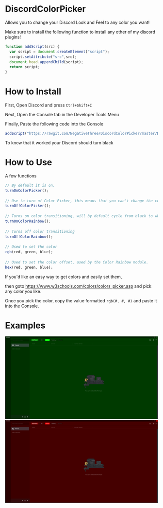 # DiscordColorPicker
Allows you to change your Discord Look and Feel to any color you want!

Make sure to install the following function to install any other of my discord plugins!
```javascript
function addScript(src) {
  var script = document.createElement("script");
  script.setAttribute("src",src);
  document.head.appendChild(script);
  return script;
}
```

# How to Install
First, Open Discord and press ``Ctrl+Shift+I``

Next, Open the Console tab in the Developer Tools Menu

Finally, Paste the following code into the Console
```javascript
addScript("https://rawgit.com/NegativeThree/DiscordColorPicker/master/DiscordColorPicker.js");
```
To know that it worked your Discord should turn black

# How to Use
A few functions
```javascript
// By default it is on.
turnOnColorPicker();

// Use to turn of Color Picker, this means that you can't change the color.
turnOffColorPicker();

// Turns on color transitioning, will by default cycle from black to white.
turnOnColorRainbow();

// Turns off color transitioning
turnOffColorRainbow();

// Used to set the color
rgb(red, green, blue);

// Used to set the color offset, used by the Color Rainbow module.
hex(red, green, blue);
```

If you'd like an easy way to get colors and easily set them,

then goto https://www.w3schools.com/colors/colors_picker.asp and pick any color you like.

Once you pick the color, copy the value formatted ``rgb(#, #, #)`` and paste it into the Console.

# Examples
![<example> green_discord.png](green_discord.png?raw=true "")
![<example> red_discord.png](red_discord.png?raw=true "")
